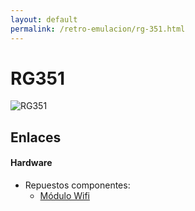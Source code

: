 ```yaml
---
layout: default
permalink: /retro-emulacion/rg-351.html
---
```


# RG351

![RG351](/images/pages/rg351/rg351.png)

## Enlaces

#### Hardware

* Repuestos componentes:
    * [Módulo Wifi](https://es.aliexpress.com/item/32966526853.html)
